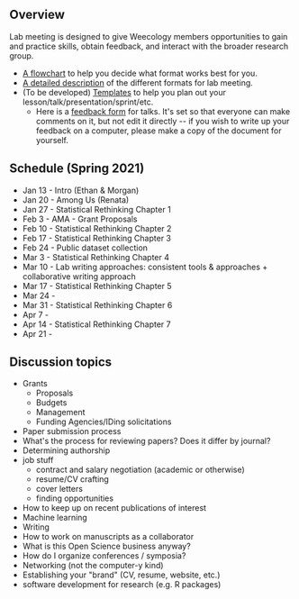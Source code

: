 ## Overview
Lab meeting is designed to give Weecology members opportunities to gain and practice skills, obtain feedback, and interact with the broader research group.
* [A flowchart](https://github.com/weecology/lab-wiki/blob/master/uploads/flowchart.png) to help you decide what format works best for you.
* [A detailed description](https://github.com/weecology/lab-wiki/wiki/WEecology:-Lab-Meeting-Format-Description) of the different formats for lab meeting.
* (To be developed) [Templates]() to help you plan out your lesson/talk/presentation/sprint/etc.
  - Here is a [feedback form](https://docs.google.com/document/d/12RS_PGXJ8-pSdakyIH1WZAsR90gWCRV4KdBzii2uy8o/edit?usp=sharing) for talks. It's set so that everyone can make comments on it, but not edit it directly -- if you wish to write up your feedback on a computer, please make a copy of the document for yourself.

## Schedule (Spring 2021)

* Jan 13 - Intro (Ethan & Morgan)
* Jan 20 - Among Us (Renata)
* Jan 27 - Statistical Rethinking Chapter 1 
* Feb 3 - AMA - Grant Proposals
* Feb 10 - Statistical Rethinking Chapter 2
* Feb 17 - Statistical Rethinking Chapter 3
* Feb 24 - Public dataset collection 
* Mar 3 - Statistical Rethinking Chapter 4
* Mar 10 - Lab writing approaches: consistent tools & approaches + collaborative writing approach
* Mar 17 - Statistical Rethinking Chapter 5
* Mar 24 -
* Mar 31 - Statistical Rethinking Chapter 6
* Apr 7 - 
* Apr 14 - Statistical Rethinking Chapter 7
* Apr 21 - 



## Discussion topics

* Grants
    * Proposals
    * Budgets
    * Management
    * Funding Agencies/IDing solicitations
* Paper submission process
* What's the process for reviewing papers? Does it differ by journal?
* Determining authorship
* job stuff
  - contract and salary negotiation (academic or otherwise)
  - resume/CV crafting
  - cover letters
  - finding opportunities
* How to keep up on recent publications of interest
* Machine learning
* Writing
* How to work on manuscripts as a collaborator
* What is this Open Science business anyway?
* How do I organize conferences / symposia?
* Networking (not the computer-y kind)
* Establishing your "brand" (CV, resume, website, etc.)
* software development for research (e.g. R packages)